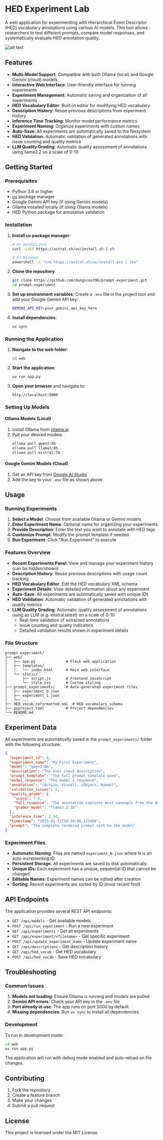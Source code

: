 # HED Experiment Lab

A web application for experimenting with Hierarchical Event Descriptor (HED) vocabulary annotations using various AI models. This tool allows researchers to test different prompts, compare model responses, and systematically evaluate HED annotation quality.

![alt text](image.png)

## Features

- **Multi-Model Support**: Compatible with both Ollama (local) and Google Gemini (cloud) models
- **Interactive Web Interface**: User-friendly interface for running experiments
- **Experiment Management**: Automatic saving and organization of all experiments
- **HED Vocabulary Editor**: Built-in editor for modifying HED vocabulary
- **Description History**: Reuse previous descriptions from experiment history
- **Inference Time Tracking**: Monitor model performance metrics
- **Experiment Naming**: Organize experiments with custom names
- **Auto-Save**: All experiments are automatically saved to the filesystem
- **HED Validation**: Automatic validation of generated annotations with issue counting and quality metrics
- **LLM Quality Grading**: Automatic quality assessment of annotations using llama3.2 on a scale of 0-10

## Getting Started

### Prerequisites

- Python 3.8 or higher
- [uv](https://github.com/astral-sh/uv) package manager
- Google Gemini API key (if using Gemini models)
- Ollama installed locally (if using Ollama models)
- HED Python package for annotation validation

### Installation

1. **Install uv package manager**:
   ```bash
   # On macOS/Linux
   curl -LsSf https://astral.sh/uv/install.sh | sh
   
   # On Windows
   powershell -c "irm https://astral.sh/uv/install.ps1 | iex"
   ```

2. **Clone the repository**:
   ```bash
   git clone https://github.com/dungscout96/prompt-experiment.git
   cd prompt-experiment
   ```

3. **Set up environment variables**:
   Create a `.env` file in the project root and add your Google Gemini API key:
   ```bash
   GEMINI_API_KEY=your_gemini_api_key_here
   ```

4. **Install dependencies**:
   ```bash
   uv sync
   ```

### Running the Application

1. **Navigate to the web folder**:
   ```bash
   cd web
   ```

2. **Start the application**:
   ```bash
   uv run app.py
   ```

3. **Open your browser** and navigate to:
   ```
   http://localhost:5000
   ```

### Setting Up Models

#### Ollama Models (Local)
1. Install Ollama from [ollama.ai](https://ollama.ai)
2. Pull your desired models:
   ```bash
   ollama pull qwen3:8b
   ollama pull llama3:8b
   ollama pull mistral:7b
   ```

#### Google Gemini Models (Cloud)
1. Get an API key from [Google AI Studio](https://aistudio.google.com/app/apikey)
2. Add the key to your `.env` file as shown above

## Usage

### Running Experiments

1. **Select a Model**: Choose from available Ollama or Gemini models
2. **Enter Experiment Name**: Optional name for organizing your experiments
3. **Provide Description**: Enter the text you want to annotate with HED tags
4. **Customize Prompt**: Modify the prompt template if needed
5. **Run Experiment**: Click "Run Experiment" to execute

### Features Overview

- **Recent Experiments Panel**: View and manage your experiment history (can be hidden/shown)
- **Description History**: Reuse previous descriptions with usage count tracking
- **HED Vocabulary Editor**: Edit the HED vocabulary XML schema
- **Experiment Details**: View detailed information about any experiment
- **Auto-Save**: All experiments are automatically saved with unique IDs
- **HED Validation**: Automatic validation of generated annotations with quality metrics
- **LLM Quality Grading**: Automatic quality assessment of annotations using an LLM (e.g. mistral:latest) on a scale of 0-10
  - Real-time validation of extracted annotations
  - Issue counting and quality indicators
  - Detailed validation results shown in experiment details

### File Structure

```
prompt-experiment/
├── web/
│   ├── app.py              # Flask web application
│   ├── templates/
│   │   └── index.html      # Main web interface
│   └── static/
│       ├── script.js       # Frontend JavaScript
│       └── style.css       # Custom styling
├── prompt_experiments/     # Auto-generated experiment files
│   ├── experiment_0.json
│   ├── experiment_1.json
│   └── ...
├── HED_vocab_reformatted.xml  # HED vocabulary schema
├── pyproject.toml          # Project dependencies
└── README.md
```

## Experiment Data

All experiments are automatically saved in the `prompt_experiments/` folder with the following structure:

```json
{
  "experiment_id": 0,
  "experiment_name": "My First Experiment",
  "model": "qwen3:8b",
  "description": "The user input description",
  "prompt_template": "The full prompt template used",
  "model_response": "The model's response",
  "annotation": "(Action, Visual), (Object, Human)",
  "validation_issues": 2,
  "quality_grade": {
    "score": 7.5,
    "full_response": "The annotation captures most concepts from the description with good clarity. Score: 7.5/10",
    "grader_model": "llama3.2:3b"
  },
  "inference_time": 2.34,
  "timestamp": "2025-01-15T10:30:00.123456",
  "prompt": "The complete rendered prompt sent to the model"
}
```

### Experiment Files

- **Automatic Naming**: Files are named `experiment_N.json` where N is an auto-incrementing ID
- **Persistent Storage**: All experiments are saved to disk automatically
- **Unique IDs**: Each experiment has a unique, sequential ID that cannot be changed
- **Editable Names**: Experiment names can be edited after creation
- **Sorting**: Recent experiments are sorted by ID (most recent first)

## API Endpoints

The application provides several REST API endpoints:

- `GET /api/models` - Get available models
- `POST /api/run_experiment` - Run a new experiment
- `GET /api/experiments` - Get all experiments
- `GET /api/experiment/<filename>` - Get specific experiment
- `POST /api/update_experiment_name` - Update experiment name
- `GET /api/descriptions` - Get description history
- `GET /api/hed_vocab` - Get HED vocabulary
- `POST /api/hed_vocab` - Save HED vocabulary

## Troubleshooting

### Common Issues

1. **Models not loading**: Ensure Ollama is running and models are pulled
2. **Gemini API errors**: Check your API key in the `.env` file
3. **Port already in use**: The app runs on port 5000 by default
4. **Missing dependencies**: Run `uv sync` to install all dependencies

### Development

To run in development mode:

```bash
cd web
uv run app.py
```

The application will run with debug mode enabled and auto-reload on file changes.

## Contributing

1. Fork the repository
2. Create a feature branch
3. Make your changes
4. Submit a pull request

## License

This project is licensed under the MIT License.
